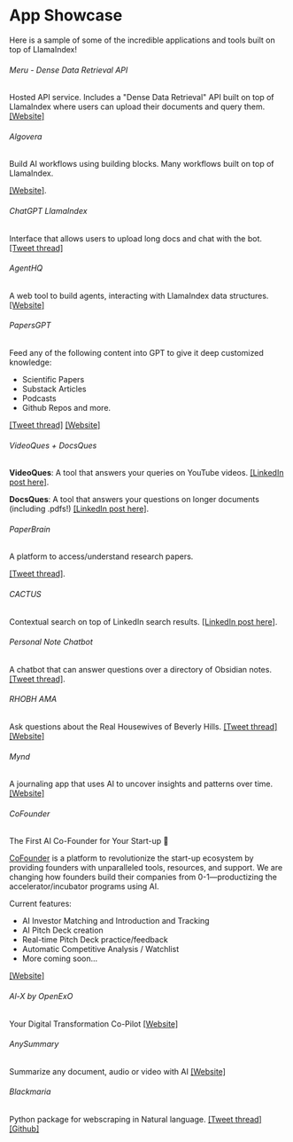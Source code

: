 # App Showcase

Here is a sample of some of the incredible applications and tools built on top of LlamaIndex! 

###### Meru - Dense Data Retrieval API

Hosted API service. Includes a "Dense Data Retrieval" API built on top of LlamaIndex where users can upload their documents and query them.
[[Website]](https://www.usemeru.com/densedataretrieval)

###### Algovera

Build AI workflows using building blocks. Many workflows built on top of LlamaIndex.

[[Website]](https://app.algovera.ai/workflows).

###### ChatGPT LlamaIndex

Interface that allows users to upload long docs and chat with the bot.
[[Tweet thread]](https://twitter.com/s_jobs6/status/1618346125697875968?s=20&t=RJhQu2mD0-zZNGfq65xodA)

###### AgentHQ

A web tool to build agents, interacting with LlamaIndex data structures.[[Website]](https://app.agent-hq.io/)


###### PapersGPT

Feed any of the following content into GPT to give it deep customized knowledge:
- Scientific Papers
- Substack Articles
- Podcasts
- Github Repos
and more.

[[Tweet thread]](https://twitter.com/thejessezhang/status/1615390646763945991?s=20&t=eHvhmIaaaoYFyPSzDRNGtA)
[[Website]](https://jessezhang.org/llmdemo)

###### VideoQues + DocsQues

**VideoQues**: A tool that answers your queries on YouTube videos. 
[[LinkedIn post here]](https://www.linkedin.com/posts/ravidesetty_ai-ml-dl-activity-7020599110953050112-EJA_/?utm_source=share&utm_medium=member_desktop).

**DocsQues**: A tool that answers your questions on longer documents (including .pdfs!)
[[LinkedIn post here]](https://www.linkedin.com/posts/ravidesetty_artificialintelligence-machinelearning-recruiters-activity-7016972785293946880-rhKC?utm_source=share&utm_medium=member_desktop).

###### PaperBrain

A platform to access/understand research papers.

[[Tweet thread]](https://twitter.com/mdarshad1000/status/1619824637898264578?s=20&t=eHvhmIaaaoYFyPSzDRNGtA).


###### CACTUS
Contextual search on top of LinkedIn search results. 
[[LinkedIn post here]](https://www.linkedin.com/posts/mathewteoh_chromeextension-chatgpt-python-activity-7019362515566403584-ryqW?utm_source=share&utm_medium=member_desktop).


###### Personal Note Chatbot
A chatbot that can answer questions over a directory of Obsidian notes. 
[[Tweet thread]](https://twitter.com/Sarah_A_Bentley/status/1611069576099336207?s=20&t=IjPLK3msACQjEBYxJJxj4w).


###### RHOBH AMA

Ask questions about the Real Housewives of Beverly Hills.
[[Tweet thread]](https://twitter.com/YourBuddyConner/status/1616504644439789568?s=20&t=bCHa3im7mjoIXLuKo5PttQ)
[[Website]](https://realhousewivesai.com/)

###### Mynd

A journaling app that uses AI to uncover insights and patterns over time.
[[Website]](https://mynd.so)

###### CoFounder
The First AI Co-Founder for Your Start-up 🙌

[CoFounder](https://co-founder.ai?utm_source=llama-index&utm_medium=gallary&utm_campaign=alpha) is a platform to revolutionize the start-up ecosystem by providing founders with unparalleled tools, resources, and support. We are changing how founders build their companies from 0-1—productizing the accelerator/incubator programs using AI.

Current features:

* AI Investor Matching and Introduction and Tracking
* AI Pitch Deck creation
* Real-time Pitch Deck practice/feedback
* Automatic Competitive Analysis / Watchlist
* More coming soon...

[[Website]](https://co-founder.ai?utm_source=llama-index&utm_medium=gallary&utm_campaign=alpha)

###### Al-X by OpenExO

Your Digital Transformation Co-Pilot
[[Website]](https://chat.openexo.com)

###### AnySummary

Summarize any document, audio or video with AI
[[Website]](https://anysummary.app)

###### Blackmaria

Python package for webscraping in Natural language.
[[Tweet thread]](https://twitter.com/obonigwe1/status/1640080422661943298?t=aftqisb4vaudwrgwah_1oa&s=19)
[[Github]](https://github.com/Smyja/blackmaria)
